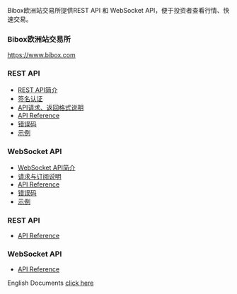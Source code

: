 
Bibox欧洲站交易所提供REST API 和 WebSocket API，便于投资者查看行情、快速交易。

### Bibox欧洲站交易所
https://www.bibox.com

### REST API
* [REST API简介](https://github.com/BiboxEurope/API_Docs/wiki/REST_introduction)
* [签名认证](https://github.com/BiboxEurope/API_Docs/wiki/REST_API_Sign)
* [API请求、返回格式说明](https://github.com/BiboxEurope/API_Docs/wiki/REST_Request_Response)
* [API Reference](https://github.com/BiboxEurope/API_Docs/wiki/REST_API_Reference)
* [错误码](https://github.com/BiboxEurope/API_Docs/wiki/REST_error_code)
* [示例](https://github.com/BiboxEurope/REST-API-demos)

### WebSocket API
* [WebSocket API简介](https://github.com/BiboxEurope/API_Docs/wiki/WS_introduction)
* [请求与订阅说明](https://github.com/BiboxEurope/API_Docs/wiki/WS_request)
* [API Reference](https://github.com/BiboxEurope/API_Docs/wiki/WS_API_Reference)
* [错误码](https://github.com/BiboxEurope/API_Docs/wiki/WS_error_code)
* [示例](https://github.com/BiboxEurope/WS-API-demos)

### REST API
* [API Reference](https://github.com/BiboxEurope/API_Docs/wiki/REST_API_Reference_C)

### WebSocket API
* [API Reference](https://github.com/BiboxEurope/API_Docs/wiki/WS_API_Reference_C)

English Documents <a href='https://github.com/BiboxEurope/API_Docs_en'>click here</a>